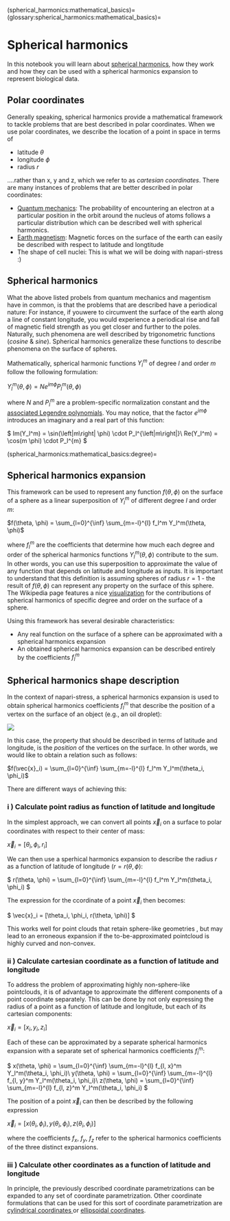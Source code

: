 (spherical_harmonics:mathematical_basics)=
(glossary:spherical_harmonics:mathematical_basics)=
# Spherical harmonics

In this notebook you will learn about [spherical harmonics](https://en.wikipedia.org/wiki/Spherical_harmonics), how they work and how they can be used with a spherical harmonics expansion to represent biological data.

## Polar coordinates

Generally speaking, spherical harmonics provide a mathematical framework to tackle problems that are best described in polar coordinates. When we use polar coordinates, we describe the location of a point in space in terms of

* latitude $\theta$
* longitude $\phi$
* radius $r$

....rather than x, y and z, which we refer to as *cartesian coordinates*. There are many instances of problems that are better described in polar coordinates:

- [Quantum mechanics](https://en.wikipedia.org/wiki/Atomic_orbital): The probability of encountering an electron at a particular position in the orbit around the nucleus of atoms follows a particular distribution which can be described well with spherical harmonics.
- [Earth magnetism](https://en.wikipedia.org/wiki/Earth%27s_magnetic_field): Magnetic forces on the surface of the earth can easily be described with respect to latitude and longtitude
- The shape of cell nuclei: This is what we will be doing with napari-stress :)

## Spherical harmonics

What the above listed probels from quantum mechanics and magentism have in common, is that the problems that are described have a periodical nature: For instance, if youwere to circumvent the surface of the earth along a line of constant longitude, you would experience a periodical rise and fall of magnetic field strength as you get closer and further to the poles. Naturally, such phenomena are well described by trigonometric functions (*cosine* & *sine*). Spherical harmonics generalize these functions to describe phenomena on the surface of spheres.

Mathematically, spherical harmonic functions $Y_l^m$ of degree $l$ and order $m$ follow the following formulation:

$Y_l^m(\theta, \phi) = N e^{im\phi} P_l^m(\theta, \phi)$

where $N$ and $P_l^m$ are a problem-specific normalization constant and the [associated Legendre polynomials](https://en.wikipedia.org/wiki/Associated_Legendre_polynomials). You may notice, that the factor $e^{im\phi}$ introduces an imaginary and a real part of this function:

$
Im(Y_l^m) = \sin(\left|m\right| \phi) \cdot P_l^{\left|m\right|}\\
Re(Y_l^m) = \cos(m \phi) \cdot P_l^{m}
$

(spherical_harmonics:mathematical_basics:degree)=
## Spherical harmonics expansion

This framework can be used to represent any function $f(\theta, \phi)$ on the surface of a sphere as a linear superposition of $Y_l^m$ of different degree $l$ and order $m$:

$f(\theta, \phi) = \sum_{l=0}^{\inf} \sum_{m=-l}^{l} f_l^m Y_l^m(\theta, \phi)$

where $f_l^m$ are the coefficients that determine how much each degree and order of the spherical harmonics functions $Y_l^m(\theta, \phi)$ contribute to the sum. In other words, you can use this superposition to approximate the value of any function that depends on latitude and longitude as inputs. It is important to understand that this definition is assuming spheres of radius $r=1$ - the result of $f(\theta, \phi)$ can represent any property on the surface of this sphere. The Wikipedia page features a nice [visualization](https://en.wikipedia.org/wiki/Spherical_harmonics#/media/File:Rotating_spherical_harmonics.gif) for the contributions of spherical harmonics of specific degree and order on the surface of a sphere.

Using this framework has several desirable characteristics:

- Any real function on the surface of a sphere can be approximated with a spherical harmonics expansion
- An obtained spherical harmonics expansion can be described entirely by the coefficients $f_l^m$

## Spherical harmonics shape description

In the context of napari-stress, a spherical harmonics expansion is used to obtain spherical harmonics coefficients $f_l^m$ that describe the position of a vertex on the surface of an object (e.g., an oil droplet):

![](../../imgs/viewer_screenshots/open_sample_droplet1.png)

In this case, the property that should be described in terms of latitude and longitude, is the *position* of the vertices on the surface. In other words, we would like to obtain a relation such as follows:

$f(\vec{x}_i) = \sum_{l=0}^{\inf} \sum_{m=-l}^{l} f_l^m Y_l^m(\theta_i, \phi_i)$

There are different ways of achieving this:

### i ) Calculate point radius as function of latitude and longitude

In the simplest approach, we can convert all points $\vec{x}_i$ on a surface to polar coordinates with respect to their center of mass:

$\vec{x}_i = [\theta_i, \phi_i, r_i]$

We can then use a sperhical harmonics expansion to describe the radius $r$ as a function of latitude of longitude ($r = r(\theta, \phi)$:

$
r(\theta, \phi) = \sum_{l=0}^{\inf} \sum_{m=-l}^{l} f_l^m Y_l^m(\theta_i, \phi_i)
$

The expression for the ccordinate of a point $\vec{x}_i$ then becomes:

$
\vec{x}_i = [\theta_i, \phi_i, r(\theta, \phi)]
$

This works well for point clouds that retain sphere-like geometries , but may lead to an erroneous expansion if the to-be-approximated pointcloud is highly curved and non-convex.

### ii ) Calculate cartesian coordinate as a function of latitude and longitude

To address the problem of approximating highly non-sphere-like pointclouds, it is of advantage to approximate the different components of a point coordinate separately. This can be done by not only expressing the radius of a point as a function of latitude and longitude, but each of its cartesian components:

$\vec{x}_i = [x_i, y_i, z_i]$

Each of these can be approximated by a separate spherical harmonics expansion with a separate set of spherical harmonics coefficients $f_l^m$:

$
x(\theta, \phi) = \sum_{l=0}^{\inf} \sum_{m=-l}^{l} f_{l, x}^m Y_l^m(\theta_i, \phi_i)\\
y(\theta, \phi) = \sum_{l=0}^{\inf} \sum_{m=-l}^{l} f_{l, y}^m Y_l^m(\theta_i, \phi_i)\\
z(\theta, \phi) = \sum_{l=0}^{\inf} \sum_{m=-l}^{l} f_{l, z}^m Y_l^m(\theta_i, \phi_i)
$

The position of a point $\vec{x}_i$ can then be described by the following expression

$\vec{x}_i = [x(\theta_i, \phi_i), y(\theta_i, \phi_i), z(\theta_i, \phi_i)]$

where the coefficients $f_x$, $f_y$, $f_z$ refer to the spherical harmonics coefficients of the three distinct expansions.

### iii ) Calculate other coordinates as a function of latitude and longitude

In principle, the previously described coordinate parametrizations can be expanded to any set of coordinate parametrization. Other coordinate formulations that can be used for this sort of coordinate parametrization are [cylindrical coordinates ](https://en.wikipedia.org/wiki/Cylindrical_coordinate_system) or [ellipsoidal coordinates](https://en.wikipedia.org/wiki/Ellipsoidal_coordinates).
